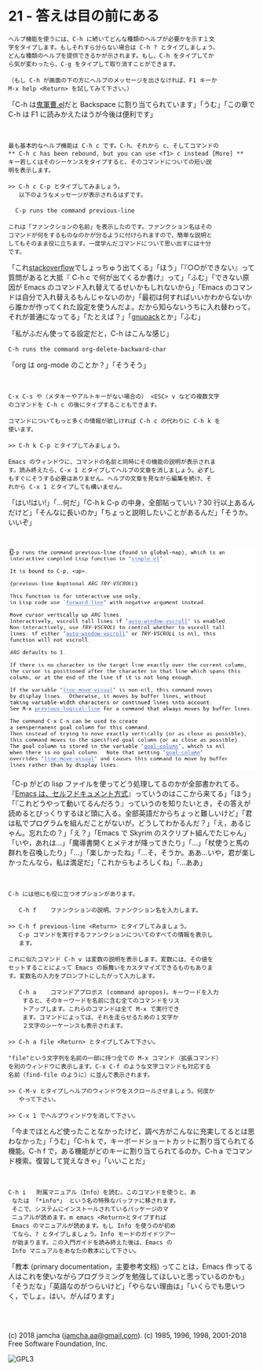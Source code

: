 

# 21 - 答えは目の前にある

    ヘルプ機能を使うには、C-h に続いてどんな種類のヘルプが必要かを示す１文
    字をタイプします。もしそれすら分らない場合は C-h ? とタイプしましょう。
    どんな種類のヘルプを提供できるかが示されます。もし、C-h をタイプしてか
    ら気が変わったら、C-g をタイプして取り消すことができます。
    
    （もし C-h が画面の下の方にヘルプのメッセージを出さなければ、F1 キーか
    M-x help <Return> を試してみて下さい。）

「C-h は[鬼軍曹.el](https://github.com/k1LoW/emacs-drill-instructor/wiki)だと Backspace に割り当てられています」「うむ」「この章で C-h は F1 に読みかえたほうが今後は便利です」  

<br>  

    最も基本的なヘルプ機能は C-h c です。C-h、それから c、そしてコマンドの
    ** C-h c has been rebound, but you can use <f1> c instead [More] **
    キー若しくはそのシーケンスをタイプすると、そのコマンドについての短い説
    明を表示します。
    
    >> C-h c C-p とタイプしてみましょう。
       以下のようなメッセージが表示されるはずです。
    
      C-p runs the command previous-line
    
    これは「ファンクションの名前」を表示したのです。ファンクション名はその
    コマンドが何をするものなのかが分るように付けられますので、簡単な説明と
    してもそのまま役に立ちます。一度学んだコマンドについて思い出すには十分
    です。

「これ[stackoverflow](https://stackoverflow.com/)でしょっちゅう出てくる」「ほう」「『○○ができない』って質問があると大抵『 C-h c で何が出てくるか書け』って」「ふむ」「できない原因が Emacs のコマンド入れ替えてるせいかもしれないから」「Emacs のコマンドは自分で入れ替えるもんじゃないのか」「最初は何すればいいかわからないから誰かが作ってくれた設定を使うんだよ。だから知らないうちに入れ替わって，それが普通になってる」「たとえば？」「[gnupack](https://ja.osdn.net/projects/gnupack/)とか」「ふむ」  

「私がふだん使ってる設定だと，C-h はこんな感じ」  

    C-h runs the command org-delete-backward-char  

「org は org-mode のことか？」「そうそう」  

<br>  

    C-x C-s や（メタキーやアルトキーがない場合の） <ESC> v などの複数文字
    のコマンドを C-h c の後にタイプすることもできます。
    
    コマンドについてもっと多くの情報が欲しければ C-h c の代わりに C-h k を
    使います。
    
    >> C-h k C-p とタイプしてみましょう。
    
    Emacs のウィンドウに、コマンドの名前と同時にその機能の説明が表示されま
    す。読み終えたら、C-x 1 とタイプしてヘルプの文章を消しましょう。必ずし
    もすぐにそうする必要はありません。ヘルプの文章を見ながら編集を続け、そ
    れから C-x 1 とタイプしても構いません。

「はい!はい!」「…何だ」「C-h k C-p の中身，全部貼っていい？30 行以上あるんだけど」「そんなに長いのか」「ちょっと説明したいことがあるんだ」「そうか。いいぞ」  

<br>  

![C-h k C-p](./images/chkcp.png)  

「C-p がどの lisp ファイルを使ってどう処理してるのかが全部書かれてる。『[Emacs は、セルフドキュメント方式](https://ayatakesi.github.io/emacs/26.1/html/Intro.html#Intro)』っていうのはここから来てる」「ほう」「『これどうやって動いてるんだろう』っていうのを知りたいとき，その答えが読めるとびっくりするほど頭に入る。全部英語だからちょっと難しいけど」「君は私でプログラムを組んだことがないが，どうしてわかるんだ？」「え，あるじゃん。忘れたの？」「え？」「Emacs で Skyrim のスクリプト組んでたじゃん」「いや，あれは…」「魔導書開くとメテオが降ってきたり」「…」「杖使うと馬の群れを召喚したり」「…」「楽しかったね」「…そ，そうか。ああ…いや，君が楽しかったんなら，私は満足だ」「これからもよろしくね」「…ああ」  

<br>  

    C-h には他にも役に立つオプションがあります。
    
       C-h f	ファンクションの説明。ファンクション名を入力します。
    
    >> C-h f previous-line <Return> とタイプしてみましょう。
       C-p コマンドを実行するファンクションについてのすべての情報を表示し
       ます。
    
    これに似たコマンド C-h v は変数の説明を表示します。変数には、その値を
    セットすることによって Emacs の振舞いをカスタマイズできるものもありま
    す。変数名の入力をプロンプトにしたがって入力します。
    
       C-h a	コマンドアプロポス (command apropos)。キーワードを入力
        すると、そのキーワードを名前に含む全てのコマンドをリス
        トアップします。これらのコマンドは全て M-x で実行でき
        ます。コマンドによっては、それを走らせるための１文字か
        ２文字のシーケーンスも表示されます。
    
    >> C-h a file <Return> とタイプしてみて下さい。
    
    "file"という文字列を名前の一部に持つ全ての M-x コマンド（拡張コマンド）
    を別のウィンドウに表示します。C-x C-f のような文字コマンドも対応する
    名前（find-file のように）に並んで表示されます。
    
    >> C-M-v とタイプしヘルプのウィンドウをスクロールさせましょう。何度か
       やって下さい。
    
    >> C-x 1 でヘルプウィンドウを消して下さい。

「今までほとんど使ったことなかったけど，調べ方がこんなに充実してるとは思わなかった」「うむ」「C-h k で，キーボードショートカットに割り当てられてる機能。C-h f で，ある機能がどのキーに割り当てられてるのか。C-h a でコマンド検索。復習して覚えなきゃ」「いいことだ」  

<br>  

    C-h i	附属マニュアル（Info）を読む。このコマンドを使うと、あ
     なたは 「*info*」 という名の特殊なバッファに移されます。
     そこで、システムにインストールされているパッケージのマ
     ニュアルが読めます。m emacs <Return>とタイプすれば
     Emacs のマニュアルが読めます。もし Info を使うのが初め
     てなら、? とタイプしましょう。Info モードのガイドツアー
     が始まります。この入門ガイドを読み終えた後は、Emacs の
     Info マニュアルをあなたの教本にして下さい。

「教本 (primary documentation，主要参考文档) ってことは，Emacs 作ってる人はこれを使いながらプログラミングを勉強してほしいと思っているのかも」「そうだな」「英語なのがつらいけど」「やらない理由は」「いくらでも思いつく，でしょ。はい。がんばります」  

<br>  
<br>  

(c) 2018 jamcha (jamcha.aa@gmail.com). (c) 1985, 1996, 1998, 2001-2018 Free Software Foundation, Inc.  

![GPL3](https://www.gnu.org/graphics/gplv3-88x31.png)  

